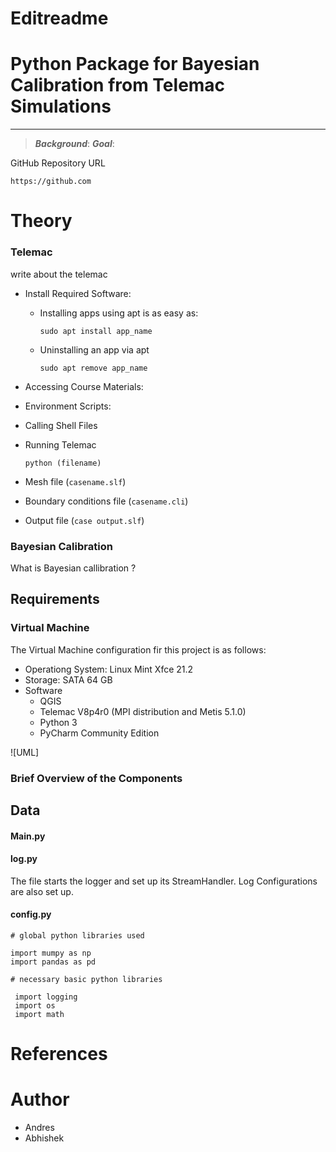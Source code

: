 # Editreadme

# Python Package for Bayesian Calibration from Telemac Simulations

***
> ***Background***:
> ***Goal***:

GitHub Repository URL
```
https://github.com
```
# Theory 
### Telemac 
write about the telemac
* Install Required Software:
    * Installing apps using apt is as easy as:
      ```
      sudo apt install app_name

      ```
  * Uninstalling an app via apt
    ```
    sudo apt remove app_name
    ```
    
* Accessing Course Materials:
* Environment Scripts:
* Calling Shell Files
* Running Telemac
  ```
  python (filename)
  ```

* Mesh file (`casename.slf`)
* Boundary conditions file (`casename.cli`)
* Output file (`case output.slf`)

### Bayesian Calibration 
What is Bayesian callibration ?

## Requirements
### Virtual Machine
The Virtual Machine configuration fir this project is as follows:
* Operationg System: Linux Mint Xfce 21.2
* Storage: SATA 64 GB
* Software
  * QGIS
  * Telemac V8p4r0 (MPI distribution and Metis 5.1.0)
  * Python 3
  * PyCharm Community Edition

![UML]
### Brief Overview of the Components

## Data

#### Main.py

#### log.py
The file starts the logger and set up its StreamHandler. Log Configurations are also set up. 

#### config.py
```
# global python libraries used

import mumpy as np
import pandas as pd
 
# necessary basic python libraries

 import logging
 import os
 import math
```



# References


# Author 
* Andres
* Abhishek 


